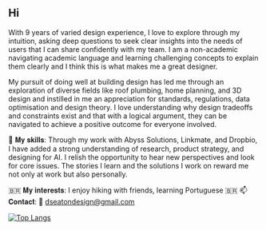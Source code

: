 ## Hi  
With 9 years of varied design experience, I love to explore through my intuition, asking deep questions to seek clear insights into the needs of users that I can share confidently with my team. I am a non-academic navigating academic language and learning challenging concepts to explain them clearly and I think this is what makes me a great designer.

My pursuit of doing well at building design has led me through an exploration of diverse fields like roof plumbing, home planning, and 3D design and instilled in me an appreciation for standards, regulations, data optimisation and design theory. I love understanding why design tradeoffs and constraints exist and that with a logical argument, they can be navigated to achieve a positive outcome for everyone involved. 

🌱 𝐌𝐲 𝐬𝐤𝐢𝐥𝐥𝐬:
Through my work with Abyss Solutions, Linkmate, and Dropbio, I have added a strong understanding of research, product strategy, and designing for AI. I relish the opportunity to hear new perspectives and look for core issues. The stories I learn and the solutions I work on reward me not only at work but also personally.

🇧🇷 𝐌𝐲 𝐢𝐧𝐭𝐞𝐫𝐞𝐬𝐭𝐬:
I enjoy hiking with friends, learning Portuguese 🇧🇷
📫 𝐂𝐨𝐧𝐭𝐚𝐜𝐭:
📧 dseatondesign@gmail.com
<!--
**Dseatondesign/Dseatondesign** is a ✨ _special_ ✨ repository because its `README.md` (this file) appears on your GitHub profile.

Here are some ideas to get you started:

- 🔭 I’m currently working on ... Product management, AI, Spatial design
- 🌱 I’m currently learning ... AI
- 👯 I’m looking to collaborate on ...
- 🤔 I’m looking for help with ...
- 💬 Ask me about ... User research, Product strategy
- 📫 How to reach me: ...
- 😄 Pronouns: ... He/Him
- ⚡ Fun fact: ...

-->
[![Top Langs](https://github-readme-stats.vercel.app/api/top-langs/?username=Dseatondesign&layout=compact)](https://github.com/Dseatondesign) 

